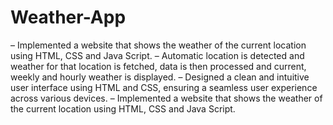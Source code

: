 # Weather-App
– Implemented a website that shows the weather of the current location using HTML, CSS and Java Script.
– Automatic location is detected and weather for that location is fetched, data is then processed and current, weekly
and hourly weather is displayed.
– Designed a clean and intuitive user interface using HTML and CSS, ensuring a seamless user experience across
various devices.
– Implemented a website that shows the weather of the current location using HTML, CSS and Java Script.

